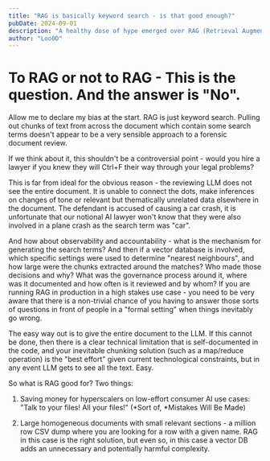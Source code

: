 ```yaml
---
title: "RAG is basically keyword search - is that good enough?"
pubDate: 2024-09-01
description: "A healthy dose of hype emerged over RAG (Retrieval Augmented Generation) and Vector DBs."
author: "Loo0D"
---
```


# To RAG or not to RAG - This is the question. And the answer is "No".

Allow me to declare my bias at the start. RAG is just keyword search. Pulling out chunks of text from across the document which contain some search terms doesn't appear to be a very sensible approach to a forensic document review. 

If we think about it, this shouldn't be a controversial point - would you hire a lawyer if you knew they will Ctrl+F their way through your legal problems? 

This is far from ideal for the obvious reason - the reviewing LLM does not see the entire document. It is unable to connect the dots, make inferences on changes of tone or relevant but thematically unrelated data elsewhere in the document. The defendant is accused of causing a car crash, it is unfortunate that our notional AI lawyer won't know that they were also involved in a plane crash as the search term was "car".

And how about observability and accountability - what is the mechanism for generating the search terms? And then if a vector database is involved, which specific settings were used to determine "nearest neighbours", and how large were the chunks extracted around the matches? Who made those decisions and why? What was the governance process around it, where was it documented and how often is it reviewed and by whom? If you are running RAG in production in a high stakes use case - you need to be very aware that there is a non-trivial chance of you having to answer those sorts of questions in front of people in a "formal setting" when things inevitably go wrong.

The easy way out is to give the entire document to the LLM. If this cannot be done, then there is a clear technical limitation that is self-documented in the code, and your inevitable chunking solution (such as a map/reduce operation) is the "best effort" given current technological constraints, but in any event LLM gets to see all the text. Easy.

So what is RAG good for? Two things:

1. Saving money for hyperscalers on low-effort consumer AI use cases: "Talk to your files! All your files!" (*Sort of, *Mistakes Will Be Made)

2. Large homogeneous documents with small relevant sections - a million row CSV dump where you are looking for a row with a given name. RAG in this case is the right solution, but even so, in this case a vector DB adds an unnecessary and potentially harmful complexity. 